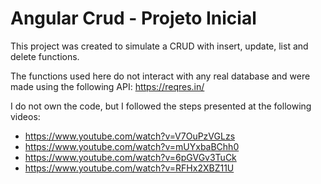 # Angular Crud - Projeto Inicial

This project was created to simulate a CRUD with insert, update, list and delete functions.

The functions used here do not interact with any real database and were made using the following API: https://reqres.in/

I do not own the code, but I followed the steps presented at the following videos:

 - https://www.youtube.com/watch?v=V7OuPzVGLzs
 - https://www.youtube.com/watch?v=mUYxbaBChh0
 - https://www.youtube.com/watch?v=6pGVGv3TuCk
 - https://www.youtube.com/watch?v=RFHx2XBZ11U
